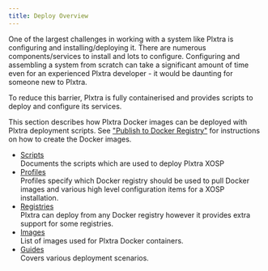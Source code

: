 ```yaml
---
title: Deploy Overview
---
```


One of the largest challenges in working with a system like Plxtra is configuring and installing/deploying it.  There are numerous components/services to install and lots to configure. Configuring and assembling a system from scratch can take a significant amount of time even for an experienced Plxtra developer - it would be daunting for someone new to Plxtra.

To reduce this barrier, Plxtra is fully containerised and provides scripts to deploy and configure its services.

This section describes how Plxtra Docker images can be deployed with Plxtra deployment scripts.  See ["Publish to Docker Registry"](/source/publish/) for instructions on how to create the Docker images.

* [Scripts](./scripts/)\
Documents the scripts which are used to deploy Plxtra XOSP
* [Profiles](./profiles/)\
Profiles specify which Docker registry should be used to pull Docker images and various high level configuration items for a XOSP installation.
* [Registries](./registries/)\
Plxtra can deploy from any Docker registry however it provides extra support for some registries.
* [Images](./images/)\
List of images used for Plxtra Docker containers.
* [Guides](./guides/)\
Covers various deployment scenarios.
